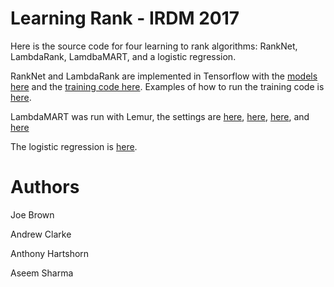 # Learning Rank - IRDM 2017

Here is the source code for four learning to rank algorithms: RankNet, LambdaRank, LamdbaMART, and a logistic regression.

RankNet and LambdaRank are implemented in Tensorflow with the [models here](src/models.py) and the [training code here](src/ranknet.py). Examples of how to run the training code is [here](src/train.sh).

LambdaMART was run with Lemur, the settings are [here](src/lambda_mart_grid_search_1.sh), [here](src/lambda_mart_grid_search_2.sh), [here](src/lambda_mart_grid_search_3.sh), and [here](src/lambda_mart_grid_search_4.sh)

The logistic regression is [here](src/Logistic_Regressor.py).

# Authors

Joe Brown

Andrew Clarke

Anthony Hartshorn

Aseem Sharma
